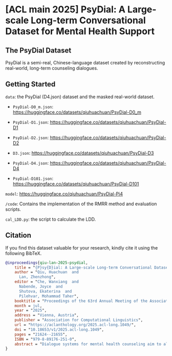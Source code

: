 # [ACL main 2025] PsyDial: A Large-scale Long-term Conversational Dataset for Mental Health Support

## The PsyDial Dataset

PsyDial is a semi-real, Chinese-language dataset created by reconstructing real-world, long-term counseling dialogues.

## Getting Started

`data`: the PsyDial (D4.json) dataset and the masked real-world dataset.

- `PsyDial-D0_m.json`: https://huggingface.co/datasets/qiuhuachuan/PsyDial-D0_m

- `PsyDial-D1.json`: https://huggingface.co/datasets/qiuhuachuan/PsyDial-D1
- `PsyDial-D2.json`: https://huggingface.co/datasets/qiuhuachuan/PsyDial-D2
- `D3.json`: https://huggingface.co/datasets/qiuhuachuan/PsyDial-D3
- `PsyDial-D4.json`: https://huggingface.co/datasets/qiuhuachuan/PsyDial-D4
- `PsyDial-D101.json`: https://huggingface.co/datasets/qiuhuachuan/PsyDial-D101

`model`: https://huggingface.co/qiuhuachuan/PsyDial-Pi4

`/code`: Contains the implementation of the RMRR method and evaluation scripts.

`cal_LDD.py`: the script to calculate the LDD.

## Citation

If you find this dataset valuable for your research, kindly cite it using the following BibTeX.

```BibTeX
@inproceedings{qiu-lan-2025-psydial,
    title = "{P}sy{D}ial: A Large-scale Long-term Conversational Dataset for Mental Health Support",
    author = "Qiu, Huachuan  and
      Lan, Zhenzhong",
    editor = "Che, Wanxiang  and
      Nabende, Joyce  and
      Shutova, Ekaterina  and
      Pilehvar, Mohammad Taher",
    booktitle = "Proceedings of the 63rd Annual Meeting of the Association for Computational Linguistics (Volume 1: Long Papers)",
    month = jul,
    year = "2025",
    address = "Vienna, Austria",
    publisher = "Association for Computational Linguistics",
    url = "https://aclanthology.org/2025.acl-long.1049/",
    doi = "10.18653/v1/2025.acl-long.1049",
    pages = "21624--21655",
    ISBN = "979-8-89176-251-0",
    abstract = "Dialogue systems for mental health counseling aim to alleviate client distress and assist individuals in navigating personal challenges. Developing effective conversational agents for psychotherapy requires access to high-quality, real-world, long-term client-counselor interaction data, which is difficult to obtain due to privacy concerns. Although removing personally identifiable information is feasible, this process is labor-intensive. To address these challenges, we propose a novel privacy-preserving data reconstruction method that reconstructs real-world client-counselor dialogues while mitigating privacy concerns. We apply the RMRR (Retrieve, Mask, Reconstruct, Refine) method, which facilitates the creation of the privacy-preserving PsyDial dataset, with an average of 37.8 turns per dialogue. Extensive analysis demonstrates that PsyDial effectively reduces privacy risks while maintaining dialogue diversity and conversational exchange. To fairly and reliably evaluate the performance of models fine-tuned on our dataset, we manually collect 101 dialogues from professional counseling books. Experimental results show that models fine-tuned on PsyDial achieve improved psychological counseling performance, outperforming various baseline models. A user study involving counseling experts further reveals that our LLM-based counselor provides higher-quality responses. Code, data, and models are available at https://github.com/qiuhuachuan/PsyDial, serving as valuable resources for future advancements in AI psychotherapy."
}
```
